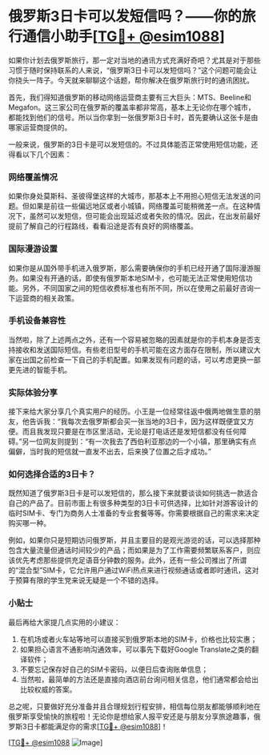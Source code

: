 # 俄罗斯3日卡可以发短信吗？——你的旅行通信小助手[[TG💪+ @esim1088](https://t.me/s/esim1088)]

如果你计划去俄罗斯旅行，那一定对当地的通讯方式充满好奇吧？尤其是对于那些习惯于随时保持联系的人来说，“俄罗斯3日卡可以发短信吗？”这个问题可能会让你挠头一阵子。今天就来聊聊这个话题，帮你解决在俄罗斯旅行时的通讯困扰。

首先，我们得知道俄罗斯的移动网络运营商主要有三大巨头：MTS、Beeline和Megafon。这三家公司在俄罗斯的覆盖率都非常高，基本上无论你在哪个城市，都能找到他们的信号。所以当你拿到一张俄罗斯3日卡时，首先要确认这张卡是由哪家运营商提供的。

一般来说，俄罗斯的3日卡是可以发短信的。不过具体能否正常使用短信功能，还得看以下几个因素：

### 网络覆盖情况
如果你身处莫斯科、圣彼得堡这样的大城市，那基本上不用担心短信无法发送的问题。但如果是前往一些偏远地区或者小城镇，网络覆盖可能稍微差一点。在这种情况下，虽然可以发短信，但可能会出现延迟或者失败的情况。因此，在出发前最好提前了解自己的行程路线，看看沿途是否有良好的网络覆盖。

### 国际漫游设置
如果你是从国外带手机进入俄罗斯，那么需要确保你的手机已经开通了国际漫游服务。如果没有开通的话，即使有俄罗斯本地SIM卡，也可能无法正常使用短信功能。另外，不同国家之间的短信收费标准也有所不同，所以在使用之前最好咨询一下运营商的相关政策。

### 手机设备兼容性
当然啦，除了上述两点之外，还有一个容易被忽略的因素就是你的手机本身是否支持接收和发送国际短信。有些老旧型号的手机可能在这方面存在限制，所以建议大家在出国之前检查一下自己的手机配置。如果发现有问题的话，可以考虑更换一部更先进的智能手机。

### 实际体验分享
接下来给大家分享几个真实用户的经历。小王是一位经常往返中俄两地做生意的朋友，他告诉我：“我每次去俄罗斯都会买一张当地的3日卡，因为这样既便宜又方便。而且我发现只要是在市区里活动，无论是打电话还是发短信都没有任何障碍。”另一位网友则提到：“有一次我去了西伯利亚那边的一个小镇，那里确实有点偏僻，当时我的短信就一直发不出去，后来换了位置之后才成功。”

### 如何选择合适的3日卡？
既然知道了俄罗斯3日卡是可以发短信的，那么接下来就要谈谈如何挑选一款适合自己的产品了。目前市面上有很多种类型的3日卡可供选择，比如针对游客设计的临时SIM卡、专门为商务人士准备的专业套餐等等。你需要根据自己的需求来决定购买哪一种。

例如，如果你只是短期访问俄罗斯，并且主要目的是观光游览的话，可以选择那种包含大量流量但通话时间较少的产品；而如果是为了工作需要频繁联系客户，则应该优先考虑那些提供充足语音分钟数的服务。此外，还有一些公司推出了所谓的“混合型”SIM卡，它允许用户通过WiFi热点来进行视频通话或者即时通讯，这对于预算有限的学生党来说无疑是一个不错的选择。

### 小贴士
最后再给大家提几点实用的小建议：
1. 在机场或者火车站等地可以直接买到俄罗斯本地的SIM卡，价格也比较实惠；
2. 如果担心语言不通影响沟通效率，可以事先下载好Google Translate之类的翻译软件；
3. 不要忘记保存好自己的SIM卡密码，以便日后查询账单信息；
4. 当然啦，最简单的方法还是直接向酒店前台询问相关信息，他们通常都会给出比较权威的答案。

总之呢，只要做好充分准备并且合理规划行程安排，相信每位朋友都能够顺利地在俄罗斯享受愉快的旅程啦！无论你是想给家人报平安还是与朋友分享旅途趣事，俄罗斯3日卡都能满足你的需求[[TG💪+ @esim1088](https://t.me/s/esim1088)]！

[[TG💪+ @esim1088](https://t.me/s/esim1088) ![Image](https://i.postimg.cc/4NQfJmqS/Snipaste-2025-05-13-00-14-12.png)]